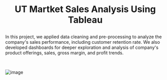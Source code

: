 # <p align = 'center'>UT Martket Sales Analysis Using Tableau</p>
 
In this project, we applied data cleaning and pre-processing to analyze the company's sales performance, including customer retention rate.
We also developed dashboards for deeper exploration and analysis of company's product offerings, sales, gross margin, and profit trends.

<br>

![image](https://github.com/sohamthirty/UT-Mart-Sales-Analysis/assets/56295513/72fe522a-cb05-4867-a309-602ebf21b079)

